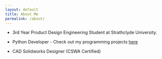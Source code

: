 ```yaml
---
layout: default
title: About Me
permalink: /about/
---
```


- 3rd Year Product Design Engineering Student at Strathclyde University.

- Python Developer - Check out my programming projects [here](https://github.com/callumdevlin)

- CAD Solidworks Designer (CSWA Certified)
